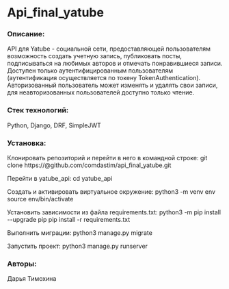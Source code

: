 # Api_final_yatube

### Описание:
API для Yatube - социальной сети, предоставляющей пользователям возможность создать учетную запись, публиковать посты, подписываться на любимых авторов и отмечать понравившиеся записи. Доступен только аутентифицированным пользователям (аутентификация осуществляется по токену TokenAuthentication). Авторизованный пользователь может изменять и удалять свои записи, для неавторизованных пользователей доступно только чтение.

### Стек технологий:
Python, Django, DRF, SimpleJWT


### Установка:
Клонировать репозиторий и перейти в него в командной строке:
git clone https://@github.com/comdastim/api_final_yatube.git

Перейти в yatube_api:
cd yatube_api

Cоздать и активировать виртуальное окружение:
python3 -m venv env
source env/bin/activate

Установить зависимости из файла requirements.txt:
python3 -m pip install --upgrade pip
pip install -r requirements.txt

Выполнить миграции:
python3 manage.py migrate

Запустить проект:
python3 manage.py runserver

### Авторы:

Дарья Тимохина
